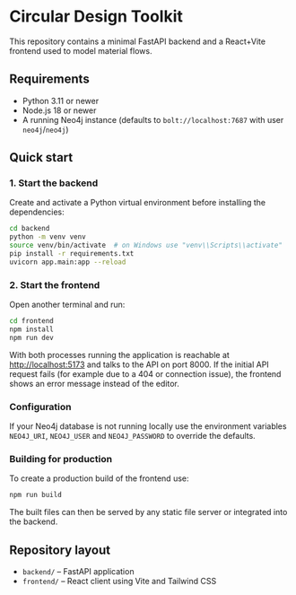 # Circular Design Toolkit

This repository contains a minimal FastAPI backend and a React\+Vite frontend used to model material flows.

## Requirements

- Python 3.11 or newer
- Node.js 18 or newer
- A running Neo4j instance (defaults to `bolt://localhost:7687` with user `neo4j`/`neo4j`)

## Quick start

### 1. Start the backend

Create and activate a Python virtual environment before installing the
dependencies:

```bash
cd backend
python -m venv venv
source venv/bin/activate  # on Windows use "venv\\Scripts\\activate"
pip install -r requirements.txt
uvicorn app.main:app --reload
```

### 2. Start the frontend

Open another terminal and run:

```bash
cd frontend
npm install
npm run dev
```

With both processes running the application is reachable at [http://localhost:5173](http://localhost:5173) and talks to the API on port 8000.
If the initial API request fails (for example due to a 404 or connection issue),
the frontend shows an error message instead of the editor.

### Configuration

If your Neo4j database is not running locally use the environment variables `NEO4J_URI`, `NEO4J_USER` and `NEO4J_PASSWORD` to override the defaults.

### Building for production

To create a production build of the frontend use:

```bash
npm run build
```

The built files can then be served by any static file server or integrated into the backend.

## Repository layout

- `backend/` – FastAPI application
- `frontend/` – React client using Vite and Tailwind CSS
